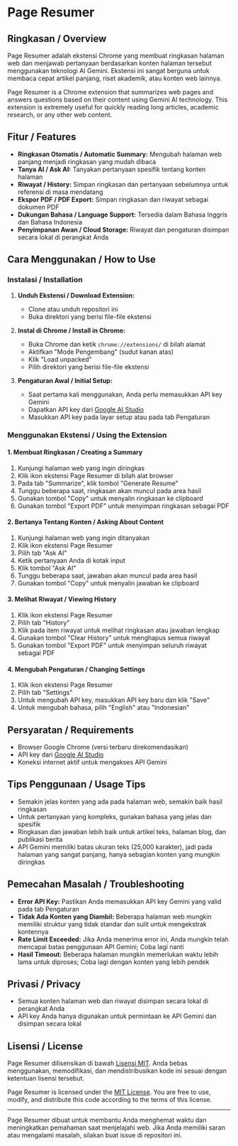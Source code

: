 # Page Resumer

## Ringkasan / Overview

Page Resumer adalah ekstensi Chrome yang membuat ringkasan halaman web dan menjawab pertanyaan berdasarkan konten halaman tersebut menggunakan teknologi AI Gemini. Ekstensi ini sangat berguna untuk membaca cepat artikel panjang, riset akademik, atau konten web lainnya.

Page Resumer is a Chrome extension that summarizes web pages and answers questions based on their content using Gemini AI technology. This extension is extremely useful for quickly reading long articles, academic research, or any other web content.

## Fitur / Features

- **Ringkasan Otomatis / Automatic Summary:** Mengubah halaman web panjang menjadi ringkasan yang mudah dibaca
- **Tanya AI / Ask AI:** Tanyakan pertanyaan spesifik tentang konten halaman
- **Riwayat / History:** Simpan ringkasan dan pertanyaan sebelumnya untuk referensi di masa mendatang
- **Ekspor PDF / PDF Export:** Simpan ringkasan dan riwayat sebagai dokumen PDF
- **Dukungan Bahasa / Language Support:** Tersedia dalam Bahasa Inggris dan Bahasa Indonesia
- **Penyimpanan Awan / Cloud Storage:** Riwayat dan pengaturan disimpan secara lokal di perangkat Anda

## Cara Menggunakan / How to Use

### Instalasi / Installation

1. **Unduh Ekstensi / Download Extension:**
   - Clone atau unduh repositori ini
   - Buka direktori yang berisi file-file ekstensi

2. **Instal di Chrome / Install in Chrome:**
   - Buka Chrome dan ketik `chrome://extensions/` di bilah alamat
   - Aktifkan "Mode Pengembang" (sudut kanan atas)
   - Klik "Load unpacked"
   - Pilih direktori yang berisi file-file ekstensi

3. **Pengaturan Awal / Initial Setup:**
   - Saat pertama kali menggunakan, Anda perlu memasukkan API key Gemini
   - Dapatkan API key dari [Google AI Studio](https://aistudio.google.com/app/apikey)
   - Masukkan API key pada layar setup atau pada tab Pengaturan

### Menggunakan Ekstensi / Using the Extension

#### 1. Membuat Ringkasan / Creating a Summary

1. Kunjungi halaman web yang ingin diringkas
2. Klik ikon ekstensi Page Resumer di bilah alat browser
3. Pada tab "Summarize", klik tombol "Generate Resume"
4. Tunggu beberapa saat, ringkasan akan muncul pada area hasil
5. Gunakan tombol "Copy" untuk menyalin ringkasan ke clipboard
6. Gunakan tombol "Export PDF" untuk menyimpan ringkasan sebagai PDF

#### 2. Bertanya Tentang Konten / Asking About Content

1. Kunjungi halaman web yang ingin ditanyakan
2. Klik ikon ekstensi Page Resumer
3. Pilih tab "Ask AI"
4. Ketik pertanyaan Anda di kotak input
5. Klik tombol "Ask AI"
6. Tunggu beberapa saat, jawaban akan muncul pada area hasil
7. Gunakan tombol "Copy" untuk menyalin jawaban ke clipboard

#### 3. Melihat Riwayat / Viewing History

1. Klik ikon ekstensi Page Resumer
2. Pilih tab "History"
3. Klik pada item riwayat untuk melihat ringkasan atau jawaban lengkap
4. Gunakan tombol "Clear History" untuk menghapus semua riwayat
5. Gunakan tombol "Export PDF" untuk menyimpan seluruh riwayat sebagai PDF

#### 4. Mengubah Pengaturan / Changing Settings

1. Klik ikon ekstensi Page Resumer
2. Pilih tab "Settings"
3. Untuk mengubah API key, masukkan API key baru dan klik "Save"
4. Untuk mengubah bahasa, pilih "English" atau "Indonesian"

## Persyaratan / Requirements

- Browser Google Chrome (versi terbaru direkomendasikan)
- API key dari [Google AI Studio](https://aistudio.google.com/app/apikey)
- Koneksi internet aktif untuk mengakses API Gemini

## Tips Penggunaan / Usage Tips

- Semakin jelas konten yang ada pada halaman web, semakin baik hasil ringkasan
- Untuk pertanyaan yang kompleks, gunakan bahasa yang jelas dan spesifik
- Ringkasan dan jawaban lebih baik untuk artikel teks, halaman blog, dan publikasi berita
- API Gemini memiliki batas ukuran teks (25,000 karakter), jadi pada halaman yang sangat panjang, hanya sebagian konten yang mungkin diringkas

## Pemecahan Masalah / Troubleshooting

- **Error API Key:** Pastikan Anda memasukkan API key Gemini yang valid pada tab Pengaturan
- **Tidak Ada Konten yang Diambil:** Beberapa halaman web mungkin memiliki struktur yang tidak standar dan sulit untuk mengekstrak kontennya
- **Rate Limit Exceeded:** Jika Anda menerima error ini, Anda mungkin telah mencapai batas penggunaan API Gemini; Coba lagi nanti
- **Hasil Timeout:** Beberapa halaman mungkin memerlukan waktu lebih lama untuk diproses; Coba lagi dengan konten yang lebih pendek

## Privasi / Privacy

- Semua konten halaman web dan riwayat disimpan secara lokal di perangkat Anda
- API key Anda hanya digunakan untuk permintaan ke API Gemini dan disimpan secara lokal

## Lisensi / License

Page Resumer dilisensikan di bawah [Lisensi MIT](LICENSE). Anda bebas menggunakan, memodifikasi, dan mendistribusikan kode ini sesuai dengan ketentuan lisensi tersebut.

Page Resumer is licensed under the [MIT License](LICENSE). You are free to use, modify, and distribute this code according to the terms of this license.

---

Page Resumer dibuat untuk membantu Anda menghemat waktu dan meningkatkan pemahaman saat menjelajahi web. Jika Anda memiliki saran atau mengalami masalah, silakan buat issue di repositori ini.
